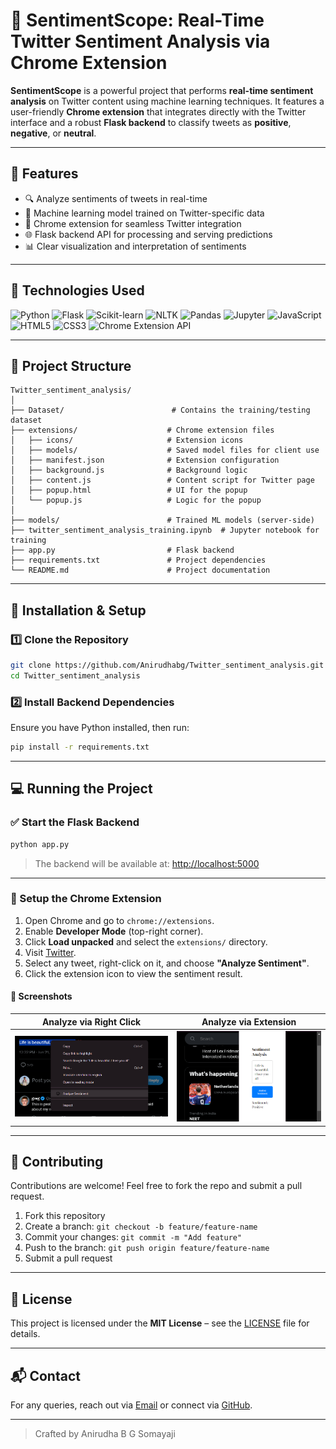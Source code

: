# 🎯 SentimentScope: Real-Time Twitter Sentiment Analysis via Chrome Extension

**SentimentScope** is a powerful project that performs **real-time sentiment analysis** on Twitter content using machine learning techniques. It features a user-friendly **Chrome extension** that integrates directly with the Twitter interface and a robust **Flask backend** to classify tweets as **positive**, **negative**, or **neutral**.

---

## 🚀 Features

* 🔍 Analyze sentiments of tweets in real-time
* 🧠 Machine learning model trained on Twitter-specific data
* 🧩 Chrome extension for seamless Twitter integration
* 🌐 Flask backend API for processing and serving predictions
* 📊 Clear visualization and interpretation of sentiments

---

## 🧠 Technologies Used

![Python](https://img.shields.io/badge/Python-3776AB?style=for-the-badge&logo=python&logoColor=white)
![Flask](https://img.shields.io/badge/Flask-000000?style=for-the-badge&logo=flask&logoColor=white)
![Scikit-learn](https://img.shields.io/badge/Scikit--learn-F7931E?style=for-the-badge&logo=scikit-learn&logoColor=white)
![NLTK](https://img.shields.io/badge/NLTK-009688?style=for-the-badge&logo=python&logoColor=white)
![Pandas](https://img.shields.io/badge/Pandas-150458?style=for-the-badge&logo=pandas&logoColor=white)
![Jupyter](https://img.shields.io/badge/Jupyter-F37626?style=for-the-badge&logo=jupyter&logoColor=white)
![JavaScript](https://img.shields.io/badge/JavaScript-F7DF1E?style=for-the-badge&logo=javascript&logoColor=black)
![HTML5](https://img.shields.io/badge/HTML5-E34F26?style=for-the-badge&logo=html5&logoColor=white)
![CSS3](https://img.shields.io/badge/CSS3-1572B6?style=for-the-badge&logo=css3&logoColor=white)
![Chrome Extension API](https://img.shields.io/badge/Chrome_Extension-4285F4?style=for-the-badge&logo=googlechrome&logoColor=white)

---

## 📁 Project Structure

```plaintext
Twitter_sentiment_analysis/
│
├── Dataset/                        # Contains the training/testing dataset
├── extensions/                    # Chrome extension files
│   ├── icons/                     # Extension icons
│   ├── models/                    # Saved model files for client use
│   ├── manifest.json              # Extension configuration
│   ├── background.js              # Background logic
│   ├── content.js                 # Content script for Twitter page
│   ├── popup.html                 # UI for the popup
│   └── popup.js                   # Logic for the popup
│
├── models/                        # Trained ML models (server-side)
├── twitter_sentiment_analysis_training.ipynb  # Jupyter notebook for training
├── app.py                         # Flask backend
├── requirements.txt               # Project dependencies
└── README.md                      # Project documentation
```

---

## 🔧 Installation & Setup

### 1️⃣ Clone the Repository

```bash
git clone https://github.com/Anirudhabg/Twitter_sentiment_analysis.git
cd Twitter_sentiment_analysis
```

### 2️⃣ Install Backend Dependencies

Ensure you have Python installed, then run:

```bash
pip install -r requirements.txt
```

---

## 💻 Running the Project

### ✅ Start the Flask Backend

```bash
python app.py
```

> The backend will be available at: [http://localhost:5000](http://localhost:5000)

---

### 🧩 Setup the Chrome Extension

1. Open Chrome and go to `chrome://extensions`.
2. Enable **Developer Mode** (top-right corner).
3. Click **Load unpacked** and select the `extensions/` directory.
4. Visit [Twitter](https://twitter.com).
5. Select any tweet, right-click on it, and choose **"Analyze Sentiment"**.
6. Click the extension icon to view the sentiment result.

#### 📸 Screenshots

| Analyze via Right Click                                                                                                                   | Analyze via Extension                                                                                                                  |
| ----------------------------------------------------------------------------------------------------------------------------------------- | -------------------------------------------------------------------------------------------------------------------------------------- |
| ![Analyze Sentiment](https://github.com/Anirudhabg/Twitter_sentiment_analysis/blob/5f3d83c54b2205ee3ba7bc11c32373979a3de3ae/Images/1.png) | ![Extension Icon](https://github.com/Anirudhabg/Twitter_sentiment_analysis/blob/5f3d83c54b2205ee3ba7bc11c32373979a3de3ae/Images/2.png) |

---

## 📌 Contributing

Contributions are welcome! Feel free to fork the repo and submit a pull request.

1. Fork this repository
2. Create a branch: `git checkout -b feature/feature-name`
3. Commit your changes: `git commit -m "Add feature"`
4. Push to the branch: `git push origin feature/feature-name`
5. Submit a pull request

---

## 📜 License

This project is licensed under the **MIT License** – see the [LICENSE](LICENSE) file for details.

---

## 📬 Contact

For any queries, reach out via [Email](mailto:anirudhabg@gmail.com) or connect via [GitHub](https://github.com/Anirudhabg).

---

> Crafted by Anirudha B G Somayaji

